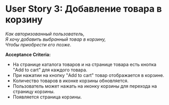 # User Story 3: Добавление товара в корзину  
_Как авторизованный пользователь,  
Я хочу добавить выбранный товар в корзину,  
Чтобы приобрести его позже_.  

**Acceptance Criteria:**  
* На странице каталога товаров и на странице товара есть кнопка "Add to cart" для каждого товара.  
* При нажатии на кнопку "Add to cart" товар отображается в корзине.  
* Количество товаров в иконке корзины обновляется.  
* Пользователь может нажать на иконку корзины для перехода на страницу корзины.  
* Появляется страница корзины.  
